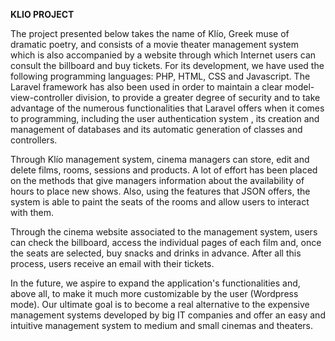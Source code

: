 <b>KLIO PROJECT</b>

The project presented below takes the name of Klío, Greek muse of dramatic poetry, and consists of a movie theater management system which is also accompanied by a website through which Internet users can consult the billboard and buy tickets. For its development, we have used the following programming languages: PHP, HTML, CSS and Javascript. The Laravel framework has also been used in order to maintain a clear model-view-controller division, to provide a greater degree of security and to take advantage of the numerous functionalities that Laravel offers when it comes to programming, including the user authentication system , its creation and management of databases and its automatic generation of classes and controllers. 

Through Klío management system, cinema managers can store, edit and delete films, rooms, sessions and products. A lot of effort has been placed on the methods that give managers information about the availability of hours to place new shows. Also, using the features that JSON offers, the system is able to paint the seats of the rooms and allow users to interact with them. 

Through the cinema website associated to the management system, users can check the billboard, access the individual pages of each film and, once the seats are selected, buy snacks and drinks in advance. After all this process, users receive an email with their tickets. 

In the future, we aspire to expand the application's functionalities and, above all, to make it much more customizable by the user (Wordpress mode). Our ultimate goal is to become a real alternative to the expensive management systems developed by big IT companies and offer an easy and intuitive management system to medium and small cinemas and theaters.
